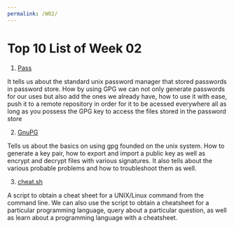```yaml
---
permalink: /W02/
---
```


# Top 10 List of Week 02
1. [Pass](https://wiki.archlinux.org/index.php/Pass)

It tells us about the standard unix password manager that stored passwords in
password store. How by using GPG we can not only generate passwords for our
uses but also add the ones we already have, how to use it with ease, push it to
a remote repository in order for it to be acessed everywhere all as long as you
possess the GPG key to access the files stored in the password store

2. [GnuPG](https://wiki.archlinux.org/index.php/GnuPG)

Tells us about the basics on using gpg founded on the unix system. How to
generate a key pair, how to export and import a public key as well as encrypt
and decrypt files with various signatures. It also tells about the various
probable problems and how to troubleshoot them as well.

3. [cheat.sh](https://github.com/chubin/cheat.sh)

A script to obtain a cheat sheet for a UNIX/Linux command from the command
line. We can also use the script to obtain a cheatsheet for a particular
programming language, query about a particular question, as well as learn about
a programming language with a cheatsheet.


